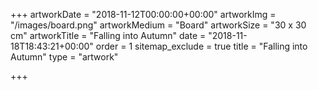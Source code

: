 +++
artworkDate = "2018-11-12T00:00:00+00:00"
artworkImg = "/images/board.png"
artworkMedium = "Board"
artworkSize = "30 x 30 cm"
artworkTitle = "Falling into Autumn"
date = "2018-11-18T18:43:21+00:00"
order = 1
sitemap_exclude = true
title = "Falling into Autumn"
type = "artwork"

+++
